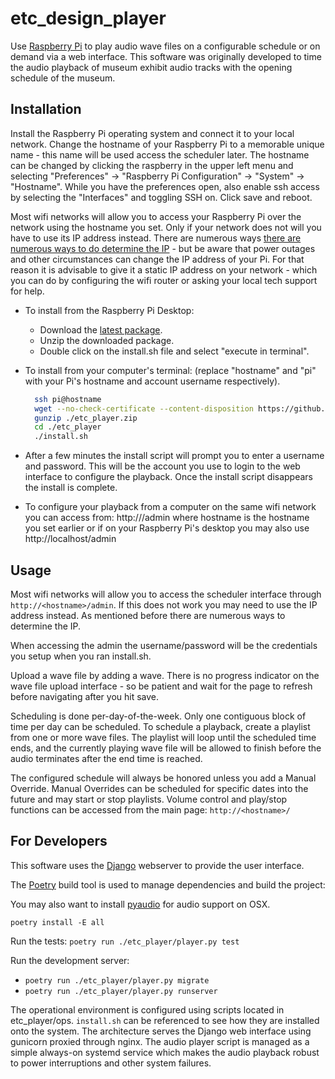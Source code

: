 # etc_design_player

Use [Raspberry Pi](https://www.raspberrypi.com/) to play audio wave files on a 
configurable schedule or on demand via a web interface. This software was 
originally developed to time the audio playback of museum exhibit audio tracks
with the opening schedule of the museum.


## Installation

Install the Raspberry Pi operating system and connect it to your local network.
Change the hostname of your Raspberry Pi to a memorable unique name - this name
will be used access the scheduler later. The hostname can be changed by clicking
the raspberry in the upper left menu and selecting "Preferences" -> 
"Raspberry Pi Configuration" -> "System" -> "Hostname". While you have the 
preferences open, also enable ssh access by selecting the "Interfaces"
and toggling SSH on. Click save and reboot.

Most wifi networks will allow you to access your Raspberry Pi over the network
using the hostname you set. Only if your network does not will you have to use
its IP address instead. There are numerous ways 
[there are numerous ways to do determine the IP](https://letmegooglethat.com/?q=How+do+I+determine+my+Raspberry+PI%27s+IP+address%3F) - 
but be aware that power outages and other circumstances can change the IP 
address of your Pi. For that reason it is advisable to give it a static IP 
address on your network - which you can do by configuring the wifi router or 
asking your local tech support for help.

 - To install from the Raspberry Pi Desktop:
    * Download the [latest package](https://github.com/bckohan/etc_design_player/raw/main/etc_player.zip).
    * Unzip the downloaded package.
    * Double click on the install.sh file and select "execute in terminal".
 - To install from your computer's terminal: (replace "hostname" and "pi" with 
   your Pi's hostname and account username respectively). 

    ```bash
      ssh pi@hostname
      wget --no-check-certificate --content-disposition https://github.com/bckohan/etc_design_player/raw/main/etc_player.zip
      gunzip ./etc_player.zip
      cd ./etc_player
      ./install.sh
    ```

 - After a few minutes the install script will prompt you to enter a username
   and password. This will be the account you use to login to the web interface
   to configure the playback. Once the install script disappears the install
   is complete.
 - To configure your playback from a computer on the same wifi network you can
   access from: http://<hostname>/admin where hostname is the hostname you set
   earlier or if on your Raspberry Pi's desktop you may also use
   http://localhost/admin

## Usage

Most wifi networks will allow you to access the scheduler interface through
`http://<hostname>/admin`. If this does not work you may need to use the IP
address instead. As mentioned before there are numerous ways to determine the
IP.

When accessing the admin the username/password will be the credentials you 
setup when you ran install.sh.

Upload a wave file by adding a wave. There is no progress indicator on the wave
file upload interface - so be patient and wait for the page to refresh before 
navigating after you hit save.

Scheduling is done per-day-of-the-week. Only one contiguous block of time per
day can be scheduled. To schedule a playback, create a playlist from one or
more wave files. The playlist will loop until the scheduled time ends, and the
currently playing wave file will be allowed to finish before the audio
terminates after the end time is reached.

The configured schedule will always be honored unless you add a Manual Override.
Manual Overrides can be scheduled for specific dates into the future and may
start or stop playlists. Volume control and play/stop functions can be accessed
from the main page: `http://<hostname>/`

## For Developers

This software uses the [Django](https://www.djangoproject.com/) webserver to 
provide the user interface.

The [Poetry](https://python-poetry.org/) build tool is used to manage 
dependencies and build the project:

You may also want to install [pyaudio](https://pypi.org/project/PyAudio/) for 
audio support on OSX.

`poetry install -E all`

Run the tests:
`poetry run ./etc_player/player.py test`

Run the development server:
   * `poetry run ./etc_player/player.py migrate`
   * `poetry run ./etc_player/player.py runserver`

The operational environment is configured using scripts located in 
etc_player/ops. ``install.sh`` can be referenced to see how they are installed 
onto the system. The architecture serves the Django web interface using 
gunicorn proxied through nginx. The audio player script is managed as a simple 
always-on systemd service which makes the audio playback robust to power 
interruptions and other system failures.
